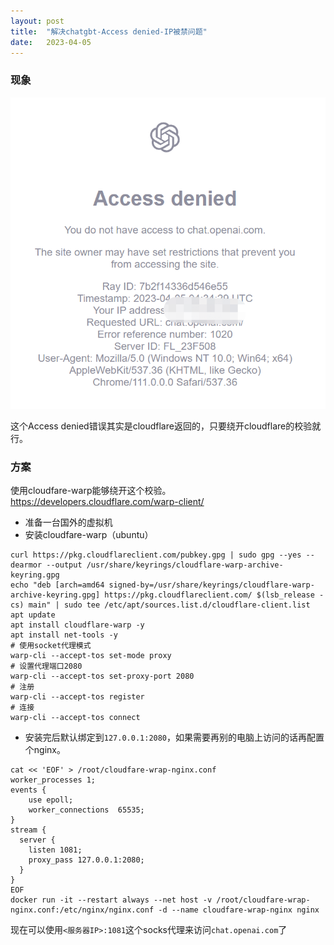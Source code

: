 ```yaml
---
layout: post
title:  "解决chatgbt-Access denied-IP被禁问题"
date:   2023-04-05
---
```

### 现象
![7896180-f0c0aff822af0bab.png](7896180-f0c0aff822af0bab.png)

这个Access denied错误其实是cloudflare返回的，只要绕开cloudflare的校验就行。

### 方案
使用cloudfare-warp能够绕开这个校验。 https://developers.cloudflare.com/warp-client/

- 准备一台国外的虚拟机
- 安装cloudfare-warp（ubuntu）
```shell
curl https://pkg.cloudflareclient.com/pubkey.gpg | sudo gpg --yes --dearmor --output /usr/share/keyrings/cloudflare-warp-archive-keyring.gpg
echo "deb [arch=amd64 signed-by=/usr/share/keyrings/cloudflare-warp-archive-keyring.gpg] https://pkg.cloudflareclient.com/ $(lsb_release -cs) main" | sudo tee /etc/apt/sources.list.d/cloudflare-client.list
apt update
apt install cloudflare-warp -y
apt install net-tools -y
# 使用socket代理模式
warp-cli --accept-tos set-mode proxy 
# 设置代理端口2080
warp-cli --accept-tos set-proxy-port 2080
# 注册
warp-cli --accept-tos register
# 连接
warp-cli --accept-tos connect

```
- 安装完后默认绑定到`127.0.0.1:2080`，如果需要再别的电脑上访问的话再配置个nginx。
```shell
cat << 'EOF' > /root/cloudfare-wrap-nginx.conf
worker_processes 1;
events {
    use epoll;
    worker_connections  65535;
}
stream {
  server {
    listen 1081;
    proxy_pass 127.0.0.1:2080;
  }
}
EOF
docker run -it --restart always --net host -v /root/cloudfare-wrap-nginx.conf:/etc/nginx/nginx.conf -d --name cloudfare-wrap-nginx nginx
```
现在可以使用`<服务器IP>:1081`这个socks代理来访问`chat.openai.com`了
